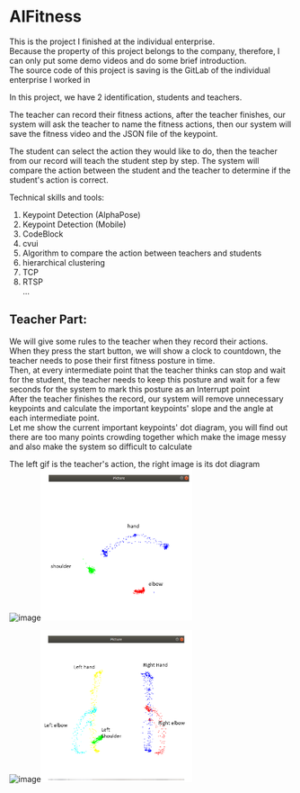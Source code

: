 # AIFitness  
This is the project I finished at the individual enterprise.  
Because the property of this project belongs to the company, therefore, I can only put some demo videos and do some brief introduction.  
The source code of this project is saving is the GitLab of the individual enterprise I worked in  

In this project, we have 2 identification, students and teachers.  
  
The teacher can record their fitness actions, after the teacher finishes, our system will ask the teacher to name the fitness actions, then our system will save the fitness video and the JSON file of the keypoint.  
  
The student can select the action they would like to do, then the teacher from our record will teach the student step by step. The system will compare the action between the student and the teacher to determine if the student's action is correct.  


Technical skills and tools:  
1. Keypoint Detection (AlphaPose)  
2. Keypoint Detection (Mobile)
3. CodeBlock  
4. cvui  
5. Algorithm to compare the action between teachers and students  
6. hierarchical clustering  
7. TCP  
8. RTSP  
...  
  
  
## Teacher Part:  
We will give some rules to the teacher when they record their actions.  
When they press the start button, we will show a clock to countdown, the teacher needs to pose their first fitness posture in time.  
Then, at every intermediate point that the teacher thinks can stop and wait for the student, the teacher needs to keep this posture and wait for a few seconds for the system to mark this posture as an Interrupt point  
After the teacher finishes the record, our system will remove unnecessary keypoints and calculate the important keypoints' slope and the angle at each intermediate point.  
Let me show the current important keypoints' dot diagram, you will find out there are too many points crowding together which make the image messy and also make the system so difficult to calculate  
  
The left gif is the teacher's action, the right image is its dot diagram  
![image](https://github.com/ericleee0119/AIFitness/blob/main/image/curl_resize.gif)![image](https://github.com/ericleee0119/AIFitness/blob/main/image/curl_resize.png)  
  
![image](https://github.com/ericleee0119/AIFitness/blob/main/image/hangOn_resize.gif)![image](https://github.com/ericleee0119/AIFitness/blob/main/image/hangOn_resize.png)

